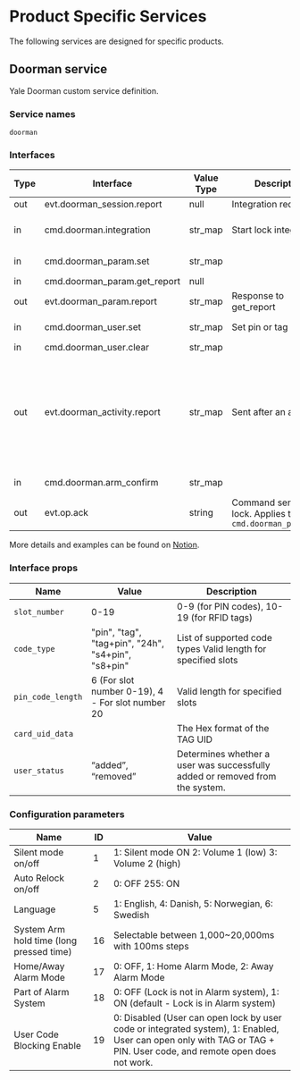 # Product Specific Services
The following services are designed for specific products.

## Doorman service
Yale Doorman custom service definition.

### Service names

`doorman`

### Interfaces

Type | Interface                     | Value Type | Description            | Example
-----|-------------------------------|------------|------------------------| --------
out  | evt.doorman_session.report    | null       | Integration required   | 
in   | cmd.doorman.integration       | str_map    | Start lock integration | {"slot_number":"0", "code_type":"pin", "code":"123456"}
in   | cmd.doorman_param.set         | str_map    |                        | {"parameter_id":"5", "value":"5"}
in   | cmd.doorman_param.get_report  | null       |                        | 
out  | evt.doorman_param.report      | str_map    | Response to get_report | 
in   | cmd.doorman_user.set          | str_map    | Set pin or tag         | {“slot_number”:”0”, ”code”:”123456”}
in   | cmd.doorman_user.clear        | str_map    |                        | {“slot_number”:”0”}
out  | evt.doorman_activity.report   | str_map    | Sent after an activity | {“event_type”:”id”, “status”:”0”, “error_code”:”0”, “user_status”:”added”, “slot_number”:”0”, “alarm_type”:”0”, “alarm_level”:”0”, “arming_parameter”:”0”, “sequence_number”:”0”, ”card_uid_data”:”12345678”}
in   | cmd.doorman.arm_confirm       | str_map    |                        | {“sequence_number”:”0”, “operating_parameter”:”0”}
out  | evt.op.ack                    | string     | Command sent to lock. Applies to `cmd.doorman_param.set` | Value can be "ack" or "nack"

More details and examples can be found on [Notion](https://www.notion.so/Assa-Abloy-Yale-doorman-v2-Zigbee-c94f3164a74f4035bf2d47d29ec9c9c0).

### Interface props

Name              | Value                                              | Description
------------------|----------------------------------------------------|-------------
`slot_number`     | 0-19                                               | 0-9 (for PIN codes), 10-19 (for RFID tags) 
`code_type`       | "pin", "tag", "tag+pin", "24h", "s4+pin", "s8+pin" | List of supported code types Valid length for specified slots
`pin_code_length` | 6 (For slot number 0-19), 4 - For slot number 20   | Valid length for specified slots
`card_uid_data`   |                                                    | The Hex format of the TAG UID
`user_status`     | “added”, “removed”                                 | Determines whether a user was successfully added or removed from the system.

### Configuration parameters

Name                 | ID | Value
---------------------|----|-------
Silent mode on/off   | 1 | 1: Silent mode ON 2: Volume 1 (low) 3: Volume 2 (high)
Auto Relock on/off   | 2 | 0: OFF 255: ON
Language             | 5 | 1: English, 4: Danish, 5: Norwegian, 6: Swedish
System Arm hold time (long pressed time) | 16 | Selectable between 1,000~20,000ms with 100ms steps
Home/Away Alarm Mode | 17 | 0: OFF, 1: Home Alarm Mode, 2: Away Alarm Mode
Part of Alarm System | 18 | 0: OFF (Lock is not in Alarm system), 1: ON (default - Lock is in Alarm system)
User Code Blocking Enable | 19 | 0: Disabled (User can open lock by user code or integrated system), 1: Enabled, User can open only with TAG or TAG + PIN. User code, and remote open does not work.
